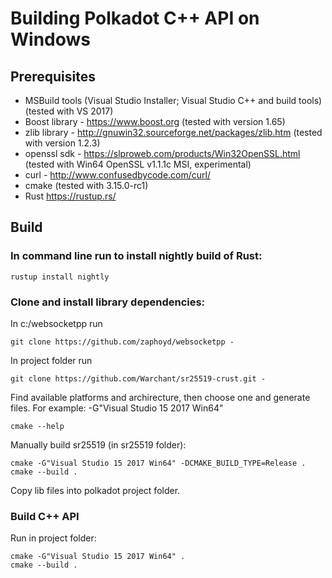 # Building Polkadot C++ API on Windows

## Prerequisites

- MSBuild tools (Visual Studio Installer; Visual Studio C++ and build tools) (tested with VS 2017)
- Boost library - https://www.boost.org (tested with version 1.65)
- zlib library - http://gnuwin32.sourceforge.net/packages/zlib.htm (tested with version 1.2.3)
- openssl sdk - https://slproweb.com/products/Win32OpenSSL.html (tested with Win64 OpenSSL v1.1.1c MSI, experimental)
- curl - http://www.confusedbycode.com/curl/
- cmake (tested with 3.15.0-rc1)
- Rust https://rustup.rs/

## Build

### In command line run to install nightly build of Rust:
```
rustup install nightly
```

### Clone and install library dependencies:

In c:/websocketpp run
```
git clone https://github.com/zaphoyd/websocketpp ‑
```

In project folder run
```
git clone https://github.com/Warchant/sr25519-crust.git ‑
```

Find available platforms and archirecture, then choose one and generate files. For example: -G"Visual Studio 15 2017 Win64"
```
cmake --help
```

Manually build sr25519 (in sr25519 folder):
```
cmake -G"Visual Studio 15 2017 Win64" -DCMAKE_BUILD_TYPE=Release .
cmake --build .
```

Copy lib files into polkadot project folder.

### Build C++ API

Run in project folder:
```
cmake -G"Visual Studio 15 2017 Win64" .
cmake --build .
```
